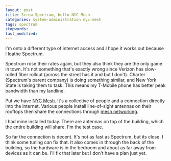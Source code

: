 ```yaml
---
layout: post
title: Screw Spectrum, hello NYC Mesh
categories: system-administration nyc-mesh
tags: spectrum
stopwords:
last_modified:
---
```


I'm onto a different type of internet access and I hope it works out
because I loathe Spectrum.

<!--more-->

Spectrum rose their rates again, but they also think they are the only
game in town. It's not something that's exactly wrong since Verizon
has slow-rolled fiber rollout (across the street has it and but I
don't). Charter (Spectrum's parent company) is doing something
similar, and New York State is taking them to task. This means my
T-Mobile phone has better peak bandwidth than my landline.

Put we have [NYC Mesh](https://www.nycmesh.net). It's a collective of
people and a connection directly into the internet. Various people
install line-of-sight antennas on their rooftops then share the
connections through [mesh
networking](https://en.wikipedia.org/wiki/Mesh_networking).

I had mine installed today. There are antennas on top of the building,
which the entire building will share. I'm the test case.

So far the connection is decent. It's not as fast as Spectrum, but its
close. I think some tuning can fix that. It also comes in through the
back of the building, so the hardware is in the bedroom and about as
far away from devices as it can be. I'll fix that later but I don't
have a plan just yet.




